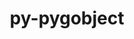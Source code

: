 ---
title: "py-pygobject"
layout: cache
categories: [package, develop]
meta: {"compilers": ["gcc@11.4.0"], "num_specs": 21, "num_specs_by_stack": {"e4s": 21, "root": 21}, "oss": ["ubuntu22.04"], "platforms": ["linux"], "stacks": ["e4s", "root"], "targets": ["x86_64_v3"], "versions": ["3.46.0"]}
spec_details: [{"compiler": "gcc@11.4.0", "hash": "3fcffukjshbw6fgds2gbfb3ichdeqlsm", "os": "ubuntu22.04", "platform": "linux", "size": "-", "stacks": ["e4s", "root"], "target": "x86_64_v3", "variants": ["build_system=python_pip"], "versions": ["3.46.0"]}, {"compiler": "gcc@11.4.0", "hash": "4surmns7xmq4olnqamd5ltxlhbdh5s66", "os": "ubuntu22.04", "platform": "linux", "size": "-", "stacks": ["e4s", "root"], "target": "x86_64_v3", "variants": ["build_system=python_pip"], "versions": ["3.46.0"]}, {"compiler": "gcc@11.4.0", "hash": "5zve7jxkfiw5x26dm47x4pdq2yda6exm", "os": "ubuntu22.04", "platform": "linux", "size": "-", "stacks": ["e4s", "root"], "target": "x86_64_v3", "variants": ["build_system=python_pip"], "versions": ["3.46.0"]}, {"compiler": "gcc@11.4.0", "hash": "6gkha76mj5ej6f7lxpapcc57jukup53p", "os": "ubuntu22.04", "platform": "linux", "size": "-", "stacks": ["e4s", "root"], "target": "x86_64_v3", "variants": ["build_system=python_pip"], "versions": ["3.46.0"]}, {"compiler": "gcc@11.4.0", "hash": "dml4jzcnezcdzjrmdpwtdruzssobm2ed", "os": "ubuntu22.04", "platform": "linux", "size": "-", "stacks": ["e4s", "root"], "target": "x86_64_v3", "variants": ["build_system=python_pip"], "versions": ["3.46.0"]}, {"compiler": "gcc@11.4.0", "hash": "eevhdcpqj66crvqdir6jtuewkbk7apok", "os": "ubuntu22.04", "platform": "linux", "size": "-", "stacks": ["e4s", "root"], "target": "x86_64_v3", "variants": ["build_system=python_pip"], "versions": ["3.46.0"]}, {"compiler": "gcc@11.4.0", "hash": "fw3yhagr62vjrjc66fwnwadmacy4rqbw", "os": "ubuntu22.04", "platform": "linux", "size": "-", "stacks": ["e4s", "root"], "target": "x86_64_v3", "variants": ["build_system=python_pip"], "versions": ["3.46.0"]}, {"compiler": "gcc@11.4.0", "hash": "iazsdehpuzrewp4vylbkst2h4vjisl2h", "os": "ubuntu22.04", "platform": "linux", "size": "-", "stacks": ["e4s", "root"], "target": "x86_64_v3", "variants": ["build_system=python_pip"], "versions": ["3.46.0"]}, {"compiler": "gcc@11.4.0", "hash": "llj6sqqdhghvqnzy3jskknug2c7qvee5", "os": "ubuntu22.04", "platform": "linux", "size": "-", "stacks": ["e4s", "root"], "target": "x86_64_v3", "variants": ["build_system=python_pip"], "versions": ["3.46.0"]}, {"compiler": "gcc@11.4.0", "hash": "njaw6aajrv4ckxrqnj7wdtv2xb5ftrse", "os": "ubuntu22.04", "platform": "linux", "size": "-", "stacks": ["e4s", "root"], "target": "x86_64_v3", "variants": ["build_system=python_pip"], "versions": ["3.46.0"]}, {"compiler": "gcc@11.4.0", "hash": "pgud55ealdgduquz6kd55dvraq2kcw74", "os": "ubuntu22.04", "platform": "linux", "size": "-", "stacks": ["e4s", "root"], "target": "x86_64_v3", "variants": ["build_system=python_pip"], "versions": ["3.46.0"]}, {"compiler": "gcc@11.4.0", "hash": "pqh7tgnldqhaqn5gomo6txv5jwetdo2w", "os": "ubuntu22.04", "platform": "linux", "size": "-", "stacks": ["e4s", "root"], "target": "x86_64_v3", "variants": ["build_system=python_pip"], "versions": ["3.46.0"]}, {"compiler": "gcc@11.4.0", "hash": "pqudmcrvonk4p5psz3gmhqsxm7nctwb7", "os": "ubuntu22.04", "platform": "linux", "size": "-", "stacks": ["e4s", "root"], "target": "x86_64_v3", "variants": ["build_system=python_pip"], "versions": ["3.46.0"]}, {"compiler": "gcc@11.4.0", "hash": "qn647lge6t4j4cmurc3vggn72fiw3nqv", "os": "ubuntu22.04", "platform": "linux", "size": "-", "stacks": ["e4s", "root"], "target": "x86_64_v3", "variants": ["build_system=python_pip"], "versions": ["3.46.0"]}, {"compiler": "gcc@11.4.0", "hash": "qvg6lnsnikzl55kylihq6sl5jgukjxf7", "os": "ubuntu22.04", "platform": "linux", "size": "-", "stacks": ["e4s", "root"], "target": "x86_64_v3", "variants": ["build_system=python_pip"], "versions": ["3.46.0"]}, {"compiler": "gcc@11.4.0", "hash": "svihvvz46gedyswzchp2vvrcqjoax3mp", "os": "ubuntu22.04", "platform": "linux", "size": "-", "stacks": ["e4s", "root"], "target": "x86_64_v3", "variants": ["build_system=python_pip"], "versions": ["3.46.0"]}, {"compiler": "gcc@11.4.0", "hash": "we2mv4w4mhwkwnvpvg4zi64qyvkbis75", "os": "ubuntu22.04", "platform": "linux", "size": "-", "stacks": ["e4s", "root"], "target": "x86_64_v3", "variants": ["build_system=python_pip"], "versions": ["3.46.0"]}, {"compiler": "gcc@11.4.0", "hash": "wmnt4yimsbx6gcqu3pv74rfrpxpxdz4u", "os": "ubuntu22.04", "platform": "linux", "size": "-", "stacks": ["e4s", "root"], "target": "x86_64_v3", "variants": ["build_system=python_pip"], "versions": ["3.46.0"]}, {"compiler": "gcc@11.4.0", "hash": "wrao22g3mqqcyfeypmzcdibelbiekwrf", "os": "ubuntu22.04", "platform": "linux", "size": "-", "stacks": ["e4s", "root"], "target": "x86_64_v3", "variants": ["build_system=python_pip"], "versions": ["3.46.0"]}, {"compiler": "gcc@11.4.0", "hash": "wvbcg7mvntnpjochbv6mtq43nsacqu5u", "os": "ubuntu22.04", "platform": "linux", "size": "-", "stacks": ["e4s", "root"], "target": "x86_64_v3", "variants": ["build_system=python_pip"], "versions": ["3.46.0"]}, {"compiler": "gcc@11.4.0", "hash": "wxmdewt7s5nyoc747gozazwsg5h5u2mr", "os": "ubuntu22.04", "platform": "linux", "size": "-", "stacks": ["e4s", "root"], "target": "x86_64_v3", "variants": ["build_system=python_pip"], "versions": ["3.46.0"]}]
---